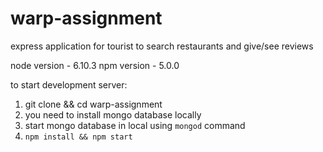 # warp-assignment
express application for tourist to search restaurants and give/see reviews


node version - 6.10.3
npm version - 5.0.0

to start development server:

1) git clone && cd warp-assignment
2) you need to install mongo database locally
3) start mongo database in local using `mongod` command
4) `npm install && npm start`